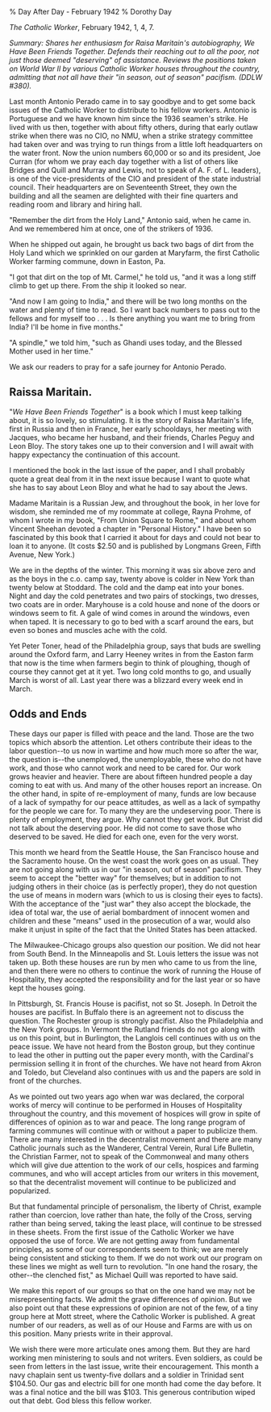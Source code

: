 % Day After Day - February 1942
% Dorothy Day

*The Catholic Worker*, February 1942, 1, 4, 7.

*Summary: Shares her enthusiasm for Raisa Maritain's autobiography, *We
Have Been Friends Together*. Defends their reaching out to all the poor,
not just those deemed "deserving" of assistance. Reviews the positions
taken on World War II by various Catholic Worker houses throughout the
country, admitting that not all have their "in season, out of season"
pacifism. (DDLW \#380).*

Last month Antonio Perado came in to say goodbye and to get some back
issues of the Catholic Worker to distribute to his fellow workers.
Antonio is Portuguese and we have known him since the 1936 seamen's
strike. He lived with us then, together with about fifty others, during
that early outlaw strike when there was no CIO, no NMU, when a strike
strategy committee had taken over and was trying to run things from a
little loft headquarters on the water front. Now the union numbers
60,000 or so and its president, Joe Curran (for whom we pray each day
together with a list of others like Bridges and Quill and Murray and
Lewis, not to speak of A. F. of L. leaders), is one of the
vice-presidents of the CIO and president of the state industrial
council. Their headquarters are on Seventeenth Street, they own the
building and all the seamen are delighted with their fine quarters and
reading room and library and hiring hall.

"Remember the dirt from the Holy Land," Antonio said, when he came in.
And we remembered him at once, one of the strikers of 1936.

When he shipped out again, he brought us back two bags of dirt from the
Holy Land which we sprinkled on our garden at Maryfarm, the first
Catholic Worker farming commune, down in Easton, Pa.

"I got that dirt on the top of Mt. Carmel," he told us, "and it was a
long stiff climb to get up there. From the ship it looked so near.

"And now I am going to India," and there will be two long months on the
water and plenty of time to read. So I want back numbers to pass out to
the fellows and for myself too . . . Is there anything you want me to
bring from India? I'll be home in five months."

"A spindle," we told him, "such as Ghandi uses today, and the Blessed
Mother used in her time."

We ask our readers to pray for a safe journey for Antonio Perado.

Raissa Maritain.
----------------

"*We Have Been Friends Together*" is a book which I must keep talking
about, it is so lovely, so stimulating. It is the story of Raissa
Maritain's life, first in Russia and then in France, her early
schooldays, her meeting with Jacques, who became her husband, and their
friends, Charles Peguy and Leon Bloy. The story takes one up to their
conversion and I will await with happy expectancy the continuation of
this account.

I mentioned the book in the last issue of the paper, and I shall
probably quote a great deal from it in the next issue because I want to
quote what she has to say about Leon Bloy and what he had to say about
the Jews.

Madame Maritain is a Russian Jew, and throughout the book, in her love
for wisdom, she reminded me of my roommate at college, Rayna Prohme, of
whom I wrote in my book, "From Union Square to Rome," and about whom
Vincent Sheehan devoted a chapter in "Personal History." I have been so
fascinated by this book that I carried it about for days and could not
bear to loan it to anyone. (It costs \$2.50 and is published by Longmans
Green, Fifth Avenue, New York.)

We are in the depths of the winter. This morning it was six above zero
and as the boys in the c.o. camp say, twenty above is colder in New York
than twenty below at Stoddard. The cold and the damp eat into your
bones. Night and day the cold penetrates and two pairs of stockings, two
dresses, two coats are in order. Maryhouse is a cold house and none of
the doors or windows seem to fit. A gale of wind comes in around the
windows, even when taped. It is necessary to go to bed with a scarf
around the ears, but even so bones and muscles ache with the cold.

Yet Peter Toner, head of the Philadelphia group, says that buds are
swelling around the Oxford farm, and Larry Heeney writes in from the
Easton farm that now is the time when farmers begin to think of
ploughing, though of course they cannot get at it yet. Two long cold
months to go, and usually March is worst of all. Last year there was a
blizzard every week end in March.

Odds and Ends
-------------

These days our paper is filled with peace and the land. Those are the
two topics which absorb the attention. Let others contribute their ideas
to the labor question--to us now in wartime and how much more so after
the war, the question is--the unemployed, the unemployable, these who do
not have work, and those who cannot work and need to be cared for. Our
work grows heavier and heavier. There are about fifteen hundred people a
day coming to eat with us. And many of the other houses report an
increase. On the other hand, in spite of re-employment of many, funds
are low because of a lack of sympathy for our peace attitudes, as well
as a lack of sympathy for the people we care for. To many they are the
undeserving poor. There is plenty of employment, they argue. Why cannot
they get work. But Christ did not talk about the deserving poor. He did
not come to save those who deserved to be saved. He died for each one,
even for the very worst.

This month we heard from the Seattle House, the San Francisco house and
the Sacramento house. On the west coast the work goes on as usual. They
are not going along with us in our "in season, out of season" pacifism.
They seem to accept the "better way" for themselves; but in addition to
not judging others in their choice (as is perfectly proper), they do not
question the use of means in modern wars (which to us is closing their
eyes to facts). With the acceptance of the "just war" they also accept
the blockade, the idea of total war, the use of aerial bombardment of
innocent women and children and these "means" used in the prosecution of
a war, would also make it unjust in spite of the fact that the United
States has been attacked.

The Milwaukee-Chicago groups also question our position. We did not hear
from South Bend. In the Minneapolis and St. Louis letters the issue was
not taken up. Both these houses are run by men who came to us from the
line, and then there were no others to continue the work of running the
House of Hospitality, they accepted the responsibility and for the last
year or so have kept the houses going.

In Pittsburgh, St. Francis House is pacifist, not so St. Joseph. In
Detroit the houses are pacifist. In Buffalo there is an agreement not to
discuss the question. The Rochester group is strongly pacifist. Also the
Philadelphia and the New York groups. In Vermont the Rutland friends do
not go along with us on this point, but in Burlington, the Langlois cell
continues with us on the peace issue. We have not heard from the Boston
group, but they continue to lead the other in putting out the paper
every month, with the Cardinal's permission selling it in front of the
churches. We have not heard from Akron and Toledo, but Cleveland also
continues with us and the papers are sold in front of the churches.

As we pointed out two years ago when war was declared, the corporal
works of mercy will continue to be performed in Houses of Hospitality
throughout the country, and this movement of hospices will grow in spite
of differences of opinion as to war and peace. The long range program of
farming communes will continue with or without a paper to publicize
them. There are many interested in the decentralist movement and there
are many Catholic journals such as the Wanderer, Central Verein, Rural
Life Bulletin, the Christian Farmer, not to speak of the Commonweal and
many others which will give due attention to the work of our cells,
hospices and farming communes, and who will accept articles from our
writers in this movement, so that the decentralist movement will
continue to be publicized and popularized.

But that fundamental principle of personalism, the liberty of Christ,
example rather than coercion, love rather than hate, the folly of the
Cross, serving rather than being served, taking the least place, will
continue to be stressed in these sheets. From the first issue of the
Catholic Worker we have opposed the use of force. We are not getting
away from fundamental principles, as some of our correspondents seem to
think; we are merely being consistent and sticking to them. If we do not
work out our program on these lines we might as well turn to revolution.
"In one hand the rosary, the other--the clenched fist," as Michael Quill
was reported to have said.

We make this report of our groups so that on the one hand we may not be
misrepresenting facts. We admit the grave differences of opinion. But we
also point out that these expressions of opinion are not of the few, of
a tiny group here at Mott street, where the Catholic Worker is
published. A great number of our readers, as well as of our House and
Farms are with us on this position. Many priests write in their
approval.

We wish there were more articulate ones among them. But they are hard
working men ministering to souls and not writers. Even soldiers, as
could be seen from letters in the last issue, write their encouragement.
This month a navy chaplain sent us twenty-five dollars and a soldier in
Trinidad sent \$104.50. Our gas and electric bill for one month had come
the day before. It was a final notice and the bill was \$103. This
generous contribution wiped out that debt. God bless this fellow worker.
